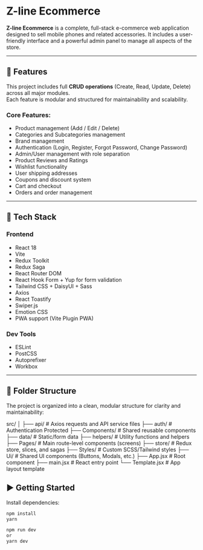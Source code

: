 # Z-line Ecommerce

**Z-line Ecommerce** is a complete, full-stack e-commerce web application designed to sell mobile phones and related accessories. It includes a user-friendly interface and a powerful admin panel to manage all aspects of the store.

---

## 🔧 Features

This project includes full **CRUD operations** (Create, Read, Update, Delete) across all major modules.  
Each feature is modular and structured for maintainability and scalability.

### Core Features:

- Product management (Add / Edit / Delete)
- Categories and Subcategories management
- Brand management
- Authentication (Login, Register, Forgot Password, Change Password)
- Admin/User management with role separation
- Product Reviews and Ratings
- Wishlist functionality
- User shipping addresses
- Coupons and discount system
- Cart and checkout
- Orders and order management

---

## 🚀 Tech Stack

### Frontend

- React 18
- Vite
- Redux Toolkit
- Redux Saga
- React Router DOM
- React Hook Form + Yup for form validation
- Tailwind CSS + DaisyUI + Sass
- Axios
- React Toastify
- Swiper.js
- Emotion CSS
- PWA support (Vite Plugin PWA)

### Dev Tools

- ESLint
- PostCSS
- Autoprefixer
- Workbox

---

## 📁 Folder Structure

The project is organized into a clean, modular structure for clarity and maintainability:

src/
│
├── api/ # Axios requests and API service files
├── auth/ # Authentication Protected
├── Components/ # Shared reusable components
├── data/ # Static/form data
├── helpers/ # Utility functions and helpers
├── Pages/ # Main route-level components (screens)
├── store/ # Redux store, slices, and sagas
├── Styles/ # Custom SCSS/Tailwind styles
├── Ui/ # Shared UI components (Buttons, Modals, etc.)
├── App.jsx # Root component
├── main.jsx # React entry point
└── Template.jsx # App layout template


## ▶️ Getting Started

Install dependencies:

```bash
npm install 
yarn 

npm run dev 
or
yarn dev

